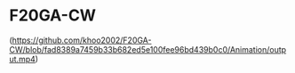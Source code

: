 # F20GA-CW
(https://github.com/khoo2002/F20GA-CW/blob/fad8389a7459b33b682ed5e100fee96bd439b0c0/Animation/output.mp4)
